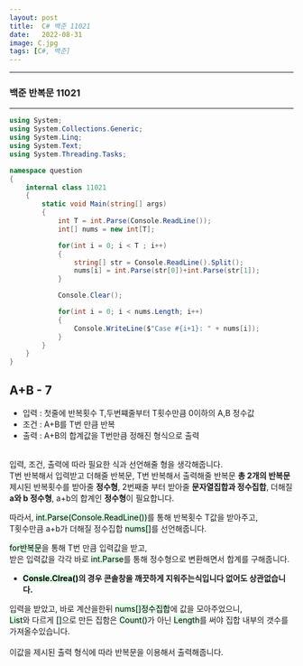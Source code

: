 ```yaml
---
layout: post
title:  C# 백준 11021
date:   2022-08-31
image: C.jpg
tags: [C#, 백준]
---
```


---
### 백준 반복문 11021
---

```c#
using System;
using System.Collections.Generic;
using System.Linq;
using System.Text;
using System.Threading.Tasks;

namespace question
{
    internal class 11021
    {
        static void Main(string[] args)
        {
            int T = int.Parse(Console.ReadLine());
            int[] nums = new int[T];

            for(int i = 0; i < T ; i++)
            {
                string[] str = Console.ReadLine().Split();
                nums[i] = int.Parse(str[0])+int.Parse(str[1]);
            }

            Console.Clear();  

            for(int i = 0; i < nums.Length; i++)
            {
                Console.WriteLine($"Case #{i+1}: " + nums[i]);
            }
        }
    }
}
```

## A+B - 7
  - 입력 : 첫줄에 반복횟수 T,두번쨰줄부터 T횟수만큼 0이하의 A,B 정수값
  - 조건 : A+B를 T번 만큼 반복
  - 출력 : A+B의 합계값을 T번만큼 정해진 형식으로 출력<br><br>

입력, 조건, 출력에 따라 필요한 식과 선언해줄 형을 생각해줍니다.<br>
T번 반복해서 입력받고 더해줄 반복문, T번 반복해서 출력해줄 반복문 **총 2개의 반복문**<br>
제시된 반복횟수를 받아줄 **정수형**, 2번째줄 부터 받아줄 **문자열집합과 정수집합**, 더해질 **a와 b 정수형**, a+b의 합계인 **정수형**이 필요합니다.<br>

따라서, <mark style='background-color: #dcffe4'>int.Parse(Console.ReadLine())</mark>를 통해 반복횟수 T값을 받아주고,<br>
T횟수만큼 a+b가 더해질 정수집합 <mark style='background-color: #dcffe4'>nums[]</mark>를 선언해줍니다.

<mark style='background-color: #dcffe4'>for반복문</mark>을 통해 T번 만큼 입력값을 받고,<br>
받은 입력값을 각각 바로 <mark style='background-color: #dcffe4'>int.Parse</mark>를 통해 정수형으로 변환해면서 합계를 구해줍니다.

  - **<mark style='background-color: #dcffe4'>Consle.Clrea()</mark>의 경우 콘솔창을 깨끗하게 지워주는식입니다 없어도 상관없습니다.**

입력을 받았고, 바로 계산을한뒤 <mark style='background-color: #dcffe4'>nums[]정수집합</mark>에 값을 모아주었으니,<br>
<mark style='background-color: #dcffe4'>List</mark>와 다르게  <mark style='background-color: #dcffe4'>[]</mark>으로 만든 집함은 <mark style='background-color: #dcffe4'>Count()</mark>가 아닌 <mark style='background-color: #dcffe4'>Length</mark>를 써야 집합 내부의 갯수를 가져올수있습니다.<br><br>
이값을 제시된 출력 형식에 따라 반복문을 이용해서 출력해줍니다.

